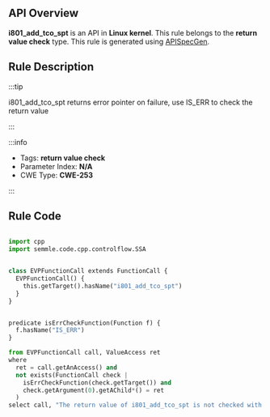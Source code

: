 ---
---


## API Overview
**i801_add_tco_spt** is an API in **Linux kernel**. This rule belongs to the **return value check** type. This rule is generated using [APISpecGen](../../tools/APISpecGen).
## Rule Description

:::tip

i801_add_tco_spt returns error pointer on failure, use IS_ERR to check the return value

:::

:::info

- Tags: **return value check**
- Parameter Index: **N/A**
- CWE Type: **CWE-253**

:::

## Rule Code
```python

import cpp
import semmle.code.cpp.controlflow.SSA


class EVPFunctionCall extends FunctionCall {
  EVPFunctionCall() {
    this.getTarget().hasName("i801_add_tco_spt")
  }
}


predicate isErrCheckFunction(Function f) {
  f.hasName("IS_ERR") 
}

from EVPFunctionCall call, ValueAccess ret
where
  ret = call.getAnAccess() and
  not exists(FunctionCall check |
    isErrCheckFunction(check.getTarget()) and
    check.getArgument(0).getAChild*() = ret
  )
select call, "The return value of i801_add_tco_spt is not checked with IS_ERR."
    
```